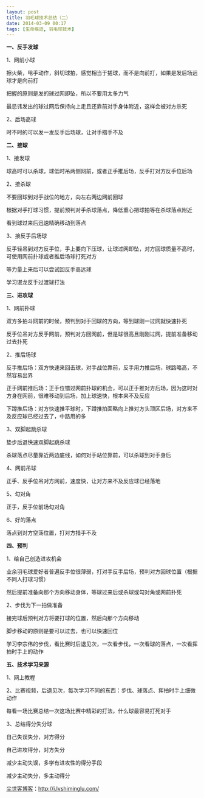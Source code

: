 ```yaml
---
layout: post
title: 羽毛球技术总结（二）
date: 2014-03-09 00:17
tags: [生命痕迹, 羽毛球技术]
---
```

<strong>一、反手发球</strong>

1、网前小球

擦火柴，甩手动作，斜切球拍，感觉相当于搓球，而不是向前打，如果是发后场远球才是向前打

把握的原则是发的球过网即坠，所以不要用太多力气

最忌讳发出的球过网后保持向上走且还靠前对手身体附近，这样会被对方杀死

2、后场高球

时不时的可以发一发反手后场球，让对手措手不及

<strong>二、接球</strong>

1、接发球

球高时可以杀球，球低时吊两侧网前，或者正手推后场，反手打对方反手位后场

2、接杀球

不要回球到对手战位的地方，向左右两边网前回球

根据对手打球习惯，提前预判对手杀球落点，降低重心把球拍等在杀球落点附近

看到球过来后迅速精确移动到落点

3、接反手后场球

反手轻吊到对方反手位，手上要向下压球，让球过网即坠，对方回球质量不高时，可使用网前扑球或者推后场球打死对方

等力量上来后可以尝试回反手高远球

学习谌龙反手过渡球打法

<strong>三、进攻球</strong>

1、网前扑球

双方多拍斗网前的时候，预判到对手回球的方向，等到球刚一过网就快速扑死

反手位吊对方反手网前，预判对方回网前，但是球很高且刚刚过网，提前准备移动过去扑死

2、推后场球

反手推后场：双方快速来回击球，对手战位靠前，反手用力推后场，球路略高，不然容易出界

正手网前推后场：正手位错过网前扑球的机会，可以正手推对方后场，因为这时对方身在网前，很难移动到后场，加上球速快，根本来不及反应

下蹲推后场：对方快速推平球时，下蹲推拍面略向上推对方头顶区后场，对方来不及反应球已经过去了，中路用的多

3、双脚起跳杀球

垫步后退快速双脚起跳杀球

杀球落点尽量靠近两边底线，如何对手站位靠前，可以杀球到对手身后

4、网前吊球

正手、反手位吊对方网前，速度快，让对方来不及反应球已经落地

5、勾对角

正手，反手位前场勾对角

6、好的落点

落点到对方空荡位置，打对方措手不及

<strong>四、预判</strong>

1、给自己创造进攻机会

业余羽毛球爱好者普遍反手位很薄弱，打对手反手后场，预判对方回球位置（根据不同人打球习惯）

然后提前准备向那个方向移动身体，等球过来后或杀球或勾对角或网前扑死

2、步伐为下一拍做准备

接完球后预判对方将要打球的位置，然后向那个方向移动

脚步移动的原则是要可以过去，也可以快速回位

学习李宗伟的步伐，看比赛时后退见次，一次看步伐，一次看球的落点，一次看挥拍时手上的动作

<strong>五、技术学习来源</strong>

1、网上教程

2、比赛视频，后退见次，每次学习不同的东西：步伐、球落点、挥拍时手上细微动作

每看一场比赛总结一次这场比赛中精彩的打法，什么球最容易打死对手

3、总结得分失分球

自己失误失分，对方得分

自己进攻得分，对方失分

减少主动失误，多学有进攻性的得分手段

减少主动失分，多主动得分

<a href="http://i.lvshiminglu.com/">尘世客博客</a>：<a href="http://i.lvshiminglu.com/">http://i.lvshiminglu.com/</a>

